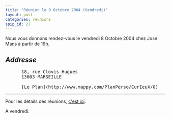 ```yaml
---
title: "Réunion le 8 Octobre 2004 (Vendredi)"
layout: post
categories: reunions
spip_id: 27
---
```

Nous vous donnons rendez-vous le vendredi 8 Octobre 2004 chez José Mans à partir de 19h.

*Addresse*
--------

<pre>
      18, rue Clovis Hugues
      13003 MARSEILLE

      [Le Plan](http://www.mappy.com/PlanPerso/CurIeuX/0)
</pre>




----
Pour les détails des réunions, [c'est ici](/association/les-reunions-du-plug/).

A vendredi.